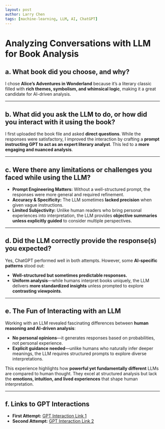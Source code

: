```yaml
---
layout: post  
author: Larry Chen  
tags: [machine-learning, LLM, AI, ChatGPT]  
---
```


# **Analyzing Conversations with LLM for Book Analysis**  

## **a. What book did you choose, and why?**  
I chose **Alice’s Adventures in Wonderland** because it’s a literary classic filled with **rich themes, symbolism, and whimsical logic**, making it a great candidate for AI-driven analysis.  

---

## **b. What did you ask the LLM to do, or how did you interact with it using the book?**  
I first uploaded the book file and asked **direct questions**. While the responses were satisfactory, I improved the interaction by crafting a **prompt instructing GPT to act as an expert literary analyst**. This led to a **more engaging and nuanced analysis**.  

---

## **c. Were there any limitations or challenges you faced while using the LLM?**  
- **Prompt Engineering Matters:** Without a well-structured prompt, the responses were more general and required refinement.  
- **Accuracy & Specificity:** The LLM sometimes **lacked precision** when given vague instructions.  
- **Limited Subjectivity:** Unlike human readers who bring personal experiences into interpretation, the LLM provides **objective summaries unless explicitly guided** to consider multiple perspectives.  

---

## **d. Did the LLM correctly provide the response(s) you expected?**  
Yes, ChatGPT performed well in both attempts. However, some **AI-specific patterns** stood out:  
- **Well-structured but sometimes predictable responses.**  
- **Uniform analysis**—while humans interpret books uniquely, the LLM delivers **more standardized insights** unless prompted to explore **contrasting viewpoints**.  

---

## **e. The Fun of Interacting with an LLM**  
Working with an LLM revealed fascinating differences between **human reasoning and AI-driven analysis**:  
- **No personal opinions**—it generates responses based on probabilities, not personal experience.  
- **Explicit guidance needed**—unlike humans who naturally infer deeper meanings, the LLM requires structured prompts to explore diverse interpretations.  

This experience highlights how **powerful yet fundamentally different** LLMs are compared to human thought. They excel at structured analysis but lack the **emotions, intuition, and lived experiences** that shape human interpretation.  

---

## **f. Links to GPT Interactions**  
- **First Attempt:** [GPT Interaction Link 1](https://chatgpt.com/share/67d7822e-008c-800e-9ad1-73d088546e54)  
- **Second Attempt:** [GPT Interaction Link 2](https://chatgpt.com/share/67d78246-d350-800e-822e-3c83ffb82310)  
